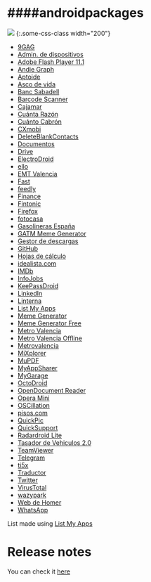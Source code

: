 ####androidpackages
=============================================

![](http://chinaphonehouse.org/wp-content/uploads/2014/11/Google_Android_5.0_Lollipop_logo.png)
{:.some-css-class width="200"}

* [9GAG](https://play.google.com/store/apps/details?id=com.ninegag.android.app) 
* [Admin. de dispositivos](https://play.google.com/store/apps/details?id=com.google.android.apps.adm) 
* [Adobe Flash Player 11.1](https://play.google.com/store/apps/details?id=com.adobe.flashplayer) 
* [Andie Graph](https://play.google.com/store/apps/details?id=net.supware.tipro) 
* [Aptoide](https://play.google.com/store/apps/details?id=cm.aptoide.pt) 
* [Asco de vida](https://play.google.com/store/apps/details?id=com.memondo.adv) 
* [Banc Sabadell](https://play.google.com/store/apps/details?id=net.inverline.bancosabadell.officelocator.android) 
* [Barcode Scanner](https://play.google.com/store/apps/details?id=com.google.zxing.client.android) 
* [Cajamar](https://play.google.com/store/apps/details?id=com.cajamar.Cajamar) 
* [Cuánta Razón](https://play.google.com/store/apps/details?id=com.memondo.cr) 
* [Cuánto Cabrón](https://play.google.com/store/apps/details?id=com.memondo.cc) 
* [CXmobi](https://play.google.com/store/apps/details?id=com.ideaknow.catalunyacaixa) 
* [DeleteBlankContacts](https://play.google.com/store/apps/details?id=wolfen.deleteblankcontacts) 
* [Documentos](https://play.google.com/store/apps/details?id=com.google.android.apps.docs.editors.docs) 
* [Drive](https://play.google.com/store/apps/details?id=com.google.android.apps.docs) 
* [ElectroDroid](https://play.google.com/store/apps/details?id=it.android.demi.elettronica) 
* [ello](https://play.google.com/store/apps/details?id=com.kanda.ello) 
* [EMT Valencia](https://play.google.com/store/apps/details?id=es.emtvalencia.emt) 
* [Fast](https://play.google.com/store/apps/details?id=app.fastfacebook.com) 
* [feedly](https://play.google.com/store/apps/details?id=com.devhd.feedly) 
* [Finance](https://play.google.com/store/apps/details?id=com.google.android.apps.finance) 
* [Fintonic](https://play.google.com/store/apps/details?id=com.fintonic) 
* [Firefox](https://play.google.com/store/apps/details?id=org.mozilla.firefox) 
* [fotocasa](https://play.google.com/store/apps/details?id=com.anuntis.fotocasa) 
* [Gasolineras España](https://play.google.com/store/apps/details?id=com.mobialia.gas.spain) 
* [GATM Meme Generator](https://play.google.com/store/apps/details?id=iddqd.gatm) 
* [Gestor de descargas](https://play.google.com/store/apps/details?id=com.tt.android.dm.view) 
* [GitHub](https://play.google.com/store/apps/details?id=com.github.mobile) 
* [Hojas de cálculo](https://play.google.com/store/apps/details?id=com.google.android.apps.docs.editors.sheets) 
* [idealista.com](https://play.google.com/store/apps/details?id=com.idealista.android) 
* [IMDb](https://play.google.com/store/apps/details?id=com.imdb.mobile) 
* [InfoJobs](https://play.google.com/store/apps/details?id=net.infojobs.mobile.android) 
* [KeePassDroid](https://play.google.com/store/apps/details?id=com.android.keepass) 
* [LinkedIn](https://play.google.com/store/apps/details?id=com.linkedin.android)
* [Linterna](https://play.google.com/store/apps/details?id=com.zeroneapps.flashlight) 
* [List My Apps](https://play.google.com/store/apps/details?id=de.onyxbits.listmyapps) 
* [Meme Generator](https://play.google.com/store/apps/details?id=com.glogApps.bmg) 
* [Meme Generator Free](https://play.google.com/store/apps/details?id=com.zombodroid.MemeGenerator) 
* [Metro Valencia](https://play.google.com/store/apps/details?id=com.jomofer.metrovalencia) 
* [Metro Valencia Offline](https://play.google.com/store/apps/details?id=com.greengrowapps.metroapp) 
* [Metrovalencia](https://play.google.com/store/apps/details?id=org.metrovalencia.app) 
* [MiXplorer](https://play.google.com/store/apps/details?id=com.android.mifileexplorer) 
* [MuPDF](https://play.google.com/store/apps/details?id=com.artifex.mupdfdemo) 
* [MyAppSharer](https://play.google.com/store/apps/details?id=com.yschi.MyAppSharer) 
* [MyGarage](https://play.google.com/store/apps/details?id=com.moremu.mygarage) 
* [OctoDroid](https://play.google.com/store/apps/details?id=com.gh4a) 
* [OpenDocument Reader](https://play.google.com/store/apps/details?id=at.tomtasche.reader) 
* [Opera Mini](https://play.google.com/store/apps/details?id=com.opera.mini.android) 
* [OSCillation](https://play.google.com/store/apps/details?id=com.work.oscillation) 
* [pisos.com](https://play.google.com/store/apps/details?id=com.vocento.pisos) 
* [QuickPic](https://play.google.com/store/apps/details?id=com.alensw.PicFolder) 
* [QuickSupport](https://play.google.com/store/apps/details?id=com.teamviewer.quicksupport.market) 
* [Radardroid Lite](https://play.google.com/store/apps/details?id=com.ventel.android.radardroid.lite) 
* [Tasador de Vehiculos 2.0](https://play.google.com/store/apps/details?id=com.stk.tasadorvehiculos) 
* [TeamViewer](https://play.google.com/store/apps/details?id=com.teamviewer.teamviewer.market.mobile) 
* [Telegram](https://play.google.com/store/apps/details?id=org.telegram.messenger) 
* [ti5x](https://play.google.com/store/apps/details?id=nz.gen.geek_central.ti5x) 
* [Traductor](https://play.google.com/store/apps/details?id=com.google.android.apps.translate) 
* [Twitter](https://play.google.com/store/apps/details?id=com.twitter.android) 
* [VirusTotal](https://play.google.com/store/apps/details?id=com.virustotal) 
* [wazypark](https://play.google.com/store/apps/details?id=com.quadram.wazypark) 
* [Web de Homer](https://play.google.com/store/apps/details?id=com.animoushion.homerswebpage) 
* [WhatsApp](https://play.google.com/store/apps/details?id=com.whatsapp)

List made using [List My Apps](https://play.google.com/store/apps/details?id=de.onyxbits.listmyapps)

Release notes
=============================================
You can check it [here](https://github.com/adgellida/androidpackages/blob/master/Releasenotes.md)
